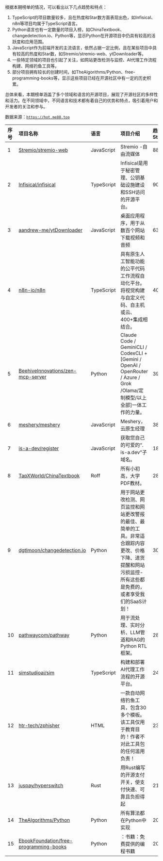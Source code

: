 根据本期榜单的情况，可以看出以下几点趋势和特点：

1. TypeScript的项目数量较多，且在热度和Star数方面表现出色，如Infisical、n8n等项目均属于TypeScript语言。
2. Python语言也有一定数量的项目入榜，如ChinaTextbook、changedetection.io、Python等，显示Python在开源项目中仍具有较高的活跃度和应用范围。
3. JavaScript作为前端开发的主流语言，依然占据一定比例，且在某些项目中具有较高的热度和Star数，如Stremio/stremio-web、ytDownloader等。
4. 一些特定领域的项目也引起了关注，如网站更改检测与监控、AI代理工作流程构建、网络钓鱼工具等。
5. 部分项目拥有较长的创建时间，如TheAlgorithms/Python、free-programming-books等，显示这些项目已经在开源社区中有一定的历史积累。

总体来看，本期榜单涵盖了多个领域和语言的开源项目，展现了开源社区的多样性和活力。在不同领域中，不同语言和技术都有着自己的优势和特点，吸引着用户和开发者的关注和参与。

数据来源：[`https://hot.me88.top`](https://hot.me88.top)

|序号|项目名称|语言|项目介绍|趋势Star|当前Star|热度|创建时间|
|:---|:---|:---|:---|:---|:---|:---|:---|
|1|[Stremio/stremio-web](https://github.com/Stremio/stremio-web)|JavaScript|Stremio -自由流媒体|887|3342|281|2018-06-04|
|2|[Infisical/infisical](https://github.com/Infisical/infisical)|TypeScript|Infisical是用于秘密管理、公钥基础设施建设和SSH访问的开源平台。|900|21975|280|2022-08-05|
|3|[aandrew-me/ytDownloader](https://github.com/aandrew-me/ytDownloader)|JavaScript|桌面应用程序，用于从数百个网站下载视频和音频|630|3146|197|2022-07-25|
|4|[n8n-io/n8n](https://github.com/n8n-io/n8n)|TypeScript|具有原生人工智能功能的公平代码工作流程自动化平台。将视觉构建与自定义代码、自主机或云、400+集成相结合。|408|146232|147|2019-06-22|
|5|[BeehiveInnovations/zen-mcp-server](https://github.com/BeehiveInnovations/zen-mcp-server)|Python|Claude Code / GeminiCLI / CodexCLI + [Gemini / OpenAI / OpenRouter / Azure / Grok /Olama/定制模型/以上全部]一体工作的力量。|390|7946|125|2025-06-08|
|6|[meshery/meshery](https://github.com/meshery/meshery)|JavaScript|Meshery，云原生经理|384|9155|118|2018-11-14|
|7|[is-a-dev/register](https://github.com/is-a-dev/register)|JavaScript|获取您自己的可爱的“. is-a.dev”子域名。|189|8337|113|2020-10-04|
|8|[TapXWorld/ChinaTextbook](https://github.com/TapXWorld/ChinaTextbook)|Roff|所有小初高，大学PDF教材。|282|51201|97|2020-01-05|
|9|[dgtlmoon/changedetection.io](https://github.com/dgtlmoon/changedetection.io)|Python|用于网站更改检测、网页监控和网站更改警报的最佳、最简单的工具。非常适合跟踪内容更改、价格下降、进货提醒和网站污损监控-所有这些都是免费的，或者享受我们的SaaS计划！|303|27333|93|2021-01-27|
|10|[pathwaycom/pathway](https://github.com/pathwaycom/pathway)|Python|用于流处理、实时分析、LLM管道和RAG的Python RTL框架。|285|45466|86|2022-11-27|
|11|[simstudioai/sim](https://github.com/simstudioai/sim)|TypeScript|构建和部署AI代理工作流程的开源平台。|246|16596|80|2025-01-05|
|12|[htr-tech/zphisher](https://github.com/htr-tech/zphisher)|HTML|一款自动网络钓鱼工具，包含30多个模板。该工具仅用于教育目的！作者不对此工具包的任何滥用负责！|238|14568|76|2019-11-25|
|13|[juspay/hyperswitch](https://github.com/juspay/hyperswitch)|Rust|用Rust编写的开源支付开关，使支付快速、可靠且负担得起|214|36368|68|2022-10-17|
|14|[TheAlgorithms/Python](https://github.com/TheAlgorithms/Python)|Python|所有算法都在Python中实现|201|210223|64|2016-07-16|
|15|[EbookFoundation/free-programming-books](https://github.com/EbookFoundation/free-programming-books)|Python|：书籍：免费提供的编程书籍|204|371866|63|2013-10-11|